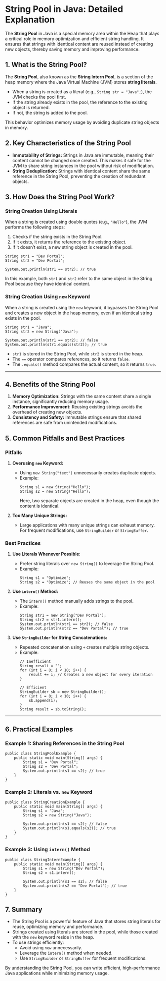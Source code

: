 # String Pool in Java: Detailed Explanation
The **String Pool** in Java is a special memory area within the Heap that plays a critical role in memory optimization and efficient string handling. It ensures that strings with identical content are reused instead of creating new objects, thereby saving memory and improving performance.

## 1. What is the String Pool?
The **String Pool**, also known as the **String Intern Pool**, is a section of the heap memory where the Java Virtual Machine (JVM) stores **string literals**.  
- When a string is created as a literal (e.g., `String str = "Java";`), the JVM checks the pool first.  
- If the string already exists in the pool, the reference to the existing object is returned.  
- If not, the string is added to the pool.  

This behavior optimizes memory usage by avoiding duplicate string objects in memory.

## 2. Key Characteristics of the String Pool
- **Immutability of Strings:** Strings in Java are immutable, meaning their content cannot be changed once created. This makes it safe for the JVM to share string instances in the pool without risk of modification.
- **String Deduplication:** Strings with identical content share the same reference in the String Pool, preventing the creation of redundant objects.

## 3. How Does the String Pool Work?
### String Creation Using Literals
When a string is created using double quotes (e.g., `"Hello"`), the JVM performs the following steps:
1. Checks if the string exists in the String Pool.
2. If it exists, it returns the reference to the existing object.
3. If it doesn’t exist, a new string object is created in the pool.

```
String str1 = "Dev Portal";
String str2 = "Dev Portal";

System.out.println(str1 == str2); // true
```
In this example, both `str1` and `str2` refer to the same object in the String Pool because they have identical content.

### String Creation Using `new` Keyword
When a string is created using the `new` keyword, it bypasses the String Pool and creates a new object in the heap memory, even if an identical string exists in the pool.

```
String str1 = "Java";
String str2 = new String("Java");

System.out.println(str1 == str2); // false
System.out.println(str1.equals(str2)); // true
```
- `str1` is stored in the String Pool, while `str2` is stored in the heap.
- The `==` operator compares references, so it returns `false`.
- The `.equals()` method compares the actual content, so it returns `true`.

---

## 4. Benefits of the String Pool
1. **Memory Optimization:** Strings with the same content share a single instance, significantly reducing memory usage.
2. **Performance Improvement:** Reusing existing strings avoids the overhead of creating new objects.
3. **Consistency and Safety:** Immutable strings ensure that shared references are safe from unintended modifications.

## 5. Common Pitfalls and Best Practices
### Pitfalls
1. **Overusing `new` Keyword:**
   - Using `new String("text")` unnecessarily creates duplicate objects.
   - Example:
     ```
     String s1 = new String("Hello");
     String s2 = new String("Hello");
     ```
     Here, two separate objects are created in the heap, even though the content is identical.

2. **Too Many Unique Strings:**
   - Large applications with many unique strings can exhaust memory. For frequent modifications, use `StringBuilder` or `StringBuffer`.

### Best Practices
1. **Use Literals Whenever Possible:**  
   - Prefer string literals over `new String()` to leverage the String Pool.
   - Example:
     ```
     String s1 = "Optimize";
     String s2 = "Optimize"; // Reuses the same object in the pool
     ```

2. **Use `intern()` Method:**
   - The `intern()` method manually adds strings to the pool.
   - Example:
     ```
     String str1 = new String("Dev Portal");
     String str2 = str1.intern();
     System.out.println(str1 == str2); // false
     System.out.println(str2 == "Dev Portal"); // true
     ```

3. **Use `StringBuilder` for String Concatenations:**
   - Repeated concatenation using `+` creates multiple string objects.
   - Example:
     ```
     // Inefficient
     String result = "";
     for (int i = 0; i < 10; i++) {
         result += i; // Creates a new object for every iteration
     }

     // Efficient
     StringBuilder sb = new StringBuilder();
     for (int i = 0; i < 10; i++) {
         sb.append(i);
     }
     String result = sb.toString();
     ```

---

## 6. Practical Examples
### Example 1: Sharing References in the String Pool
```
public class StringPoolExample {
    public static void main(String[] args) {
        String s1 = "Dev Portal";
        String s2 = "Dev Portal";
        System.out.println(s1 == s2); // true
    }
}
```

### Example 2: Literals vs. `new` Keyword
```
public class StringCreationExample {
    public static void main(String[] args) {
        String s1 = "Java";
        String s2 = new String("Java");

        System.out.println(s1 == s2); // false
        System.out.println(s1.equals(s2)); // true
    }
}
```

### Example 3: Using `intern()` Method
```
public class StringInternExample {
    public static void main(String[] args) {
        String s1 = new String("Dev Portal");
        String s2 = s1.intern();

        System.out.println(s1 == s2); // false
        System.out.println(s2 == "Dev Portal"); // true
    }
}
```

## 7. Summary
- The String Pool is a powerful feature of Java that stores string literals for reuse, optimizing memory and performance.
- Strings created using literals are stored in the pool, while those created with the `new` keyword reside in the heap.
- To use strings efficiently:
  - Avoid using `new` unnecessarily.
  - Leverage the `intern()` method when needed.
  - Use `StringBuilder` or `StringBuffer` for frequent modifications.

By understanding the String Pool, you can write efficient, high-performance Java applications while minimizing memory usage.